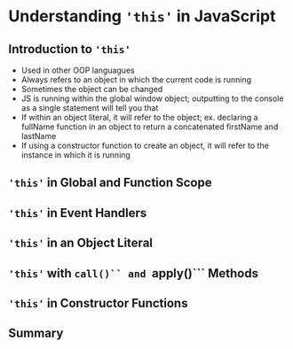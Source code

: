 # Understanding ```'this'``` in JavaScript

## Introduction to ```'this'```

- Used in other OOP languagues
- Always refers to an object in which the current code is running
- Sometimes the object can be changed
- JS is running within the global window object; outputting to the console as a single statement will tell you that
- If within an object literal, it will refer to the object; ex. declaring a fullName function in an object to return a concatenated firstName and lastName
- If using a constructor function to create an object, it will refer to the instance in which it is running


## ```'this'``` in Global and Function Scope

## ```'this'``` in Event Handlers

## ```'this'``` in an Object Literal

## ```'this'``` with ```call()`` and ```apply()``` Methods

## ```'this'``` in Constructor Functions

## Summary